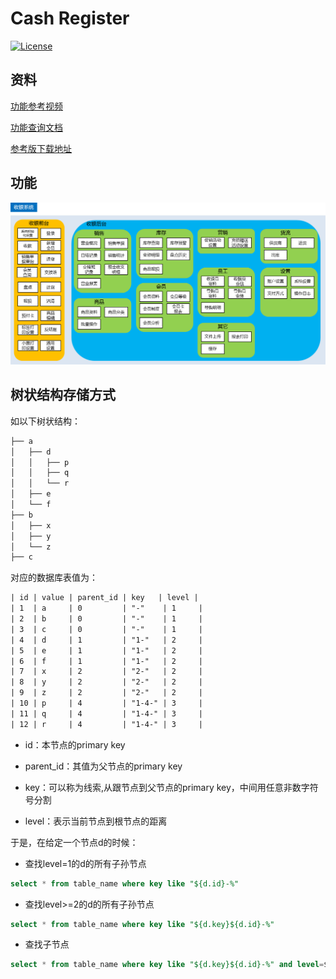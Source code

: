 # Cash Register
[![License](https://img.shields.io/badge/license-Apache%202-4EB1BA.svg)](https://www.apache.org/licenses/LICENSE-2.0.html)

## 资料
[功能参考视频](http://v.youku.com/v_show/id_XMjc0MTk4Mzc5Ng==.html?spm=a2h3j.8428770.3416059.1)

[功能查询文档](http://wiki.pospal.cn/)

[参考版下载地址](http://www.pospal.cn/downcenter.html)

## 功能
![](https://github.com/huhuics/Accumulate/blob/master/image/%E6%94%B6%E9%93%B6%E7%B3%BB%E7%BB%9F%E5%8A%9F%E8%83%BD%E5%9B%BE.png)

## 树状结构存储方式
如以下树状结构：
```html
├── a
│   ├── d
│   │   ├── p
│   │   ├── q
│   │   └── r
│   ├── e
│   └── f
├── b
│   ├── x
│   ├── y
│   └── z
├── c
```

对应的数据库表值为：

```html
| id | value | parent_id | key   | level |                                
| 1  | a     | 0         | "-"    | 1     |
| 2  | b     | 0         | "-"    | 1     |
| 3  | c     | 0         | "-"    | 1     |
| 4  | d     | 1         | "1-"   | 2     |
| 5  | e     | 1         | "1-"   | 2     |
| 6  | f     | 1         | "1-"   | 2     |
| 7  | x     | 2         | "2-"   | 2     |
| 8  | y     | 2         | "2-"   | 2     |
| 9  | z     | 2         | "2-"   | 2     |
| 10 | p     | 4         | "1-4-" | 3     |
| 11 | q     | 4         | "1-4-" | 3     |
| 12 | r     | 4         | "1-4-" | 3     |
```

+ id：本节点的primary key

+ parent_id：其值为父节点的primary key

+ key：可以称为线索,从跟节点到父节点的primary key，中间用任意非数字符号分割

+ level：表示当前节点到根节点的距离

于是，在给定一个节点d的时候：

+ 查找level=1的d的所有子孙节点

```SQL
select * from table_name where key like "${d.id}-%"
```

+ 查找level>=2的d的所有子孙节点

```SQL
select * from table_name where key like "${d.key}${d.id}-%"
```

+ 查找子节点

```SQL
select * from table_name where key like "${d.key}${d.id}-%" and level=${d.level}+1
```

